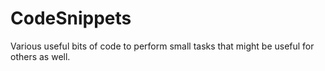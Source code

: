 # CodeSnippets
Various useful bits of code to perform small tasks that might be useful for others as well.

